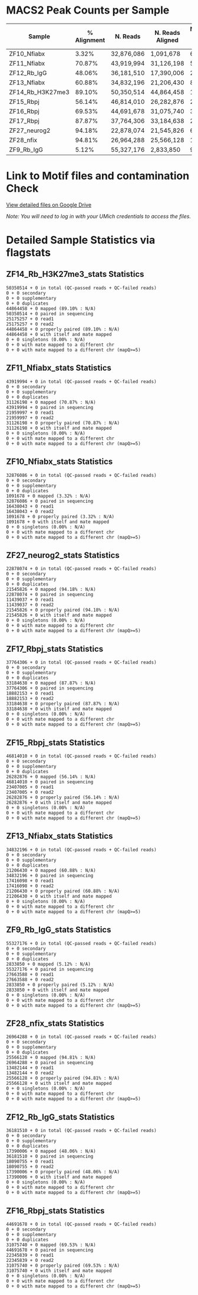 
# MACS2 Peak Counts per Sample
  
|Sample          |% Alignment |N. Reads|N. Reads Aligned| Narrow Peak Count |Broad Peak Count|
|----------------|------------|----------|--------------|-------------------|----------------|
|ZF10_Nfiabx     |3.32%       |32,876,086|1,091,678     |60                 |                |
|ZF11_Nfiabx     |70.87%      |43,919,994|31,126,198    |5,149              |                |
|ZF12_Rb_IgG     |48.06%      |36,181,510|17,390,006    |233                |                |
|ZF13_Nfiabx     |60.88%      |34,832,196|21,206,430    |8,896              |                |
|ZF14_Rb_H3K27me3|89.10%      |50,350,514|44,864,458    |1,453              |4,460           |
|ZF15_Rbpj       |56.14%      |46,814,010|26,282,876    |208                |                |
|ZF16_Rbpj       |69.53%      |44,691,678|31,075,740    |332                |                |
|ZF17_Rbpj       |87.87%      |37,764,306|33,184,638    |20,997             |                |
|ZF27_neurog2    |94.18%      |22,878,074|21,545,826    |625                |                |
|ZF28_nfix       |94.81%      |26,964,288|25,566,128    |1,054              |                |
|ZF9_Rb_IgG      |5.12%       |55,327,176|2,833,850     |91                 |                |

# Link to Motif files and contamination Check 

[View detailed files on Google Drive](https://drive.google.com/drive/folders/1RSEIvA7mLNbu3EgEdU3CwpSwyhg36FHC?usp=sharing)

*Note: You will need to log in with your UMich credentials to access the files.*


# Detailed Sample Statistics via flagstats 


## ZF14_Rb_H3K27me3_stats Statistics

```
50350514 + 0 in total (QC-passed reads + QC-failed reads)
0 + 0 secondary
0 + 0 supplementary
0 + 0 duplicates
44864458 + 0 mapped (89.10% : N/A)
50350514 + 0 paired in sequencing
25175257 + 0 read1
25175257 + 0 read2
44864458 + 0 properly paired (89.10% : N/A)
44864458 + 0 with itself and mate mapped
0 + 0 singletons (0.00% : N/A)
0 + 0 with mate mapped to a different chr
0 + 0 with mate mapped to a different chr (mapQ>=5)

```

## ZF11_Nfiabx_stats Statistics

```
43919994 + 0 in total (QC-passed reads + QC-failed reads)
0 + 0 secondary
0 + 0 supplementary
0 + 0 duplicates
31126198 + 0 mapped (70.87% : N/A)
43919994 + 0 paired in sequencing
21959997 + 0 read1
21959997 + 0 read2
31126198 + 0 properly paired (70.87% : N/A)
31126198 + 0 with itself and mate mapped
0 + 0 singletons (0.00% : N/A)
0 + 0 with mate mapped to a different chr
0 + 0 with mate mapped to a different chr (mapQ>=5)

```

## ZF10_Nfiabx_stats Statistics

```
32876086 + 0 in total (QC-passed reads + QC-failed reads)
0 + 0 secondary
0 + 0 supplementary
0 + 0 duplicates
1091678 + 0 mapped (3.32% : N/A)
32876086 + 0 paired in sequencing
16438043 + 0 read1
16438043 + 0 read2
1091678 + 0 properly paired (3.32% : N/A)
1091678 + 0 with itself and mate mapped
0 + 0 singletons (0.00% : N/A)
0 + 0 with mate mapped to a different chr
0 + 0 with mate mapped to a different chr (mapQ>=5)

```

## ZF27_neurog2_stats Statistics

```
22878074 + 0 in total (QC-passed reads + QC-failed reads)
0 + 0 secondary
0 + 0 supplementary
0 + 0 duplicates
21545826 + 0 mapped (94.18% : N/A)
22878074 + 0 paired in sequencing
11439037 + 0 read1
11439037 + 0 read2
21545826 + 0 properly paired (94.18% : N/A)
21545826 + 0 with itself and mate mapped
0 + 0 singletons (0.00% : N/A)
0 + 0 with mate mapped to a different chr
0 + 0 with mate mapped to a different chr (mapQ>=5)

```

## ZF17_Rbpj_stats Statistics

```
37764306 + 0 in total (QC-passed reads + QC-failed reads)
0 + 0 secondary
0 + 0 supplementary
0 + 0 duplicates
33184638 + 0 mapped (87.87% : N/A)
37764306 + 0 paired in sequencing
18882153 + 0 read1
18882153 + 0 read2
33184638 + 0 properly paired (87.87% : N/A)
33184638 + 0 with itself and mate mapped
0 + 0 singletons (0.00% : N/A)
0 + 0 with mate mapped to a different chr
0 + 0 with mate mapped to a different chr (mapQ>=5)

```

## ZF15_Rbpj_stats Statistics

```
46814010 + 0 in total (QC-passed reads + QC-failed reads)
0 + 0 secondary
0 + 0 supplementary
0 + 0 duplicates
26282876 + 0 mapped (56.14% : N/A)
46814010 + 0 paired in sequencing
23407005 + 0 read1
23407005 + 0 read2
26282876 + 0 properly paired (56.14% : N/A)
26282876 + 0 with itself and mate mapped
0 + 0 singletons (0.00% : N/A)
0 + 0 with mate mapped to a different chr
0 + 0 with mate mapped to a different chr (mapQ>=5)

```

## ZF13_Nfiabx_stats Statistics

```
34832196 + 0 in total (QC-passed reads + QC-failed reads)
0 + 0 secondary
0 + 0 supplementary
0 + 0 duplicates
21206430 + 0 mapped (60.88% : N/A)
34832196 + 0 paired in sequencing
17416098 + 0 read1
17416098 + 0 read2
21206430 + 0 properly paired (60.88% : N/A)
21206430 + 0 with itself and mate mapped
0 + 0 singletons (0.00% : N/A)
0 + 0 with mate mapped to a different chr
0 + 0 with mate mapped to a different chr (mapQ>=5)

```

## ZF9_Rb_IgG_stats Statistics

```
55327176 + 0 in total (QC-passed reads + QC-failed reads)
0 + 0 secondary
0 + 0 supplementary
0 + 0 duplicates
2833850 + 0 mapped (5.12% : N/A)
55327176 + 0 paired in sequencing
27663588 + 0 read1
27663588 + 0 read2
2833850 + 0 properly paired (5.12% : N/A)
2833850 + 0 with itself and mate mapped
0 + 0 singletons (0.00% : N/A)
0 + 0 with mate mapped to a different chr
0 + 0 with mate mapped to a different chr (mapQ>=5)

```

## ZF28_nfix_stats Statistics

```
26964288 + 0 in total (QC-passed reads + QC-failed reads)
0 + 0 secondary
0 + 0 supplementary
0 + 0 duplicates
25566128 + 0 mapped (94.81% : N/A)
26964288 + 0 paired in sequencing
13482144 + 0 read1
13482144 + 0 read2
25566128 + 0 properly paired (94.81% : N/A)
25566128 + 0 with itself and mate mapped
0 + 0 singletons (0.00% : N/A)
0 + 0 with mate mapped to a different chr
0 + 0 with mate mapped to a different chr (mapQ>=5)

```

## ZF12_Rb_IgG_stats Statistics

```
36181510 + 0 in total (QC-passed reads + QC-failed reads)
0 + 0 secondary
0 + 0 supplementary
0 + 0 duplicates
17390006 + 0 mapped (48.06% : N/A)
36181510 + 0 paired in sequencing
18090755 + 0 read1
18090755 + 0 read2
17390006 + 0 properly paired (48.06% : N/A)
17390006 + 0 with itself and mate mapped
0 + 0 singletons (0.00% : N/A)
0 + 0 with mate mapped to a different chr
0 + 0 with mate mapped to a different chr (mapQ>=5)

```

## ZF16_Rbpj_stats Statistics

```
44691678 + 0 in total (QC-passed reads + QC-failed reads)
0 + 0 secondary
0 + 0 supplementary
0 + 0 duplicates
31075740 + 0 mapped (69.53% : N/A)
44691678 + 0 paired in sequencing
22345839 + 0 read1
22345839 + 0 read2
31075740 + 0 properly paired (69.53% : N/A)
31075740 + 0 with itself and mate mapped
0 + 0 singletons (0.00% : N/A)
0 + 0 with mate mapped to a different chr
0 + 0 with mate mapped to a different chr (mapQ>=5)

```

